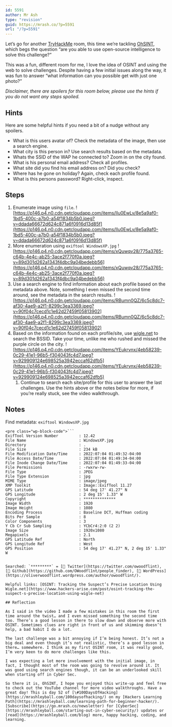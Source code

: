 ```yaml
---
id: 5591
author: Mr Ash
type: "revision"
guid: https://mrash.co/?p=5591
url: "/?p=5591"
---
```


Let’s go for another [TryHackMe](https://tryhackme.com/) room, this time we’re tackling [OhSINT](https://tryhackme.com/room/ohsint), which begs the question “are you able to use open-source intelligence to solve this challenge?”

This was a fun, different room for me, I love the idea of OSINT and using the web to solve challenges. Despite having a few initial issues along the way, it was fun to answer “what information can you possible get with just one photo?”

*Disclaimer, there are spoilers for this room below, please use the hints if you do not want any steps spoiled.*

## Hints

Here are some helpful hints if you need a bit of a nudge without any spoilers.

- What is this users avatar of? Check the metadata of the image, then use a search engine.
- What city is this person in? Use search results based on the metadata.
- Whats the SSID of the WAP he connected to? Zoom in on the city found.
- What is his personal email address? Check all profiles.
- What site did you find his email address on? Did you check?
- Where has he gone on holiday? Again, check each profile found.
- What is this persons password? Right-click, inspect.

## Steps

1. Enumerate image using `file`. ![https://p146.p4.n0.cdn.getcloudapp.com/items/llu0EwLv/8e5a9af0-1bd5-400c-a7b0-a54f1834b5b0.jpeg?v=ddada66672d624c871a6f0916d13d85f](https://p146.p4.n0.cdn.getcloudapp.com/items/llu0EwLv/8e5a9af0-1bd5-400c-a7b0-a54f1834b5b0.jpeg?v=ddada66672d624c871a6f0916d13d85f)
2. More enumeration using `exiftool WindowsXP.jpg` ![https://p146.p4.n0.cdn.getcloudapp.com/items/xQuwqv28/775a3765-c64b-4e4c-ab25-3ace2f770f0a.jpeg?v=89d301d262a1343f4dbc9a04bedebb56](https://p146.p4.n0.cdn.getcloudapp.com/items/xQuwqv28/775a3765-c64b-4e4c-ab25-3ace2f770f0a.jpeg?v=89d301d262a1343f4dbc9a04bedebb56)
3. Use a search engine to find information about each profile based on the metadata above. Note, something I even missed the second time around, see the metadata in the search results. ![https://p146.p4.n0.cdn.getcloudapp.com/items/RBumn0QZ/6c5c8dc7-af30-4ae9-a2f1-8299c3ea3369.jpeg?v=90f04c7cecd1c1e62d27459f05813902](https://p146.p4.n0.cdn.getcloudapp.com/items/RBumn0QZ/6c5c8dc7-af30-4ae9-a2f1-8299c3ea3369.jpeg?v=90f04c7cecd1c1e62d27459f05813902)
4. Based on the information found on each profile/site, use [wigle.net](http://wigle.net) to search the BSSID. Take your time, unlike me who rushed and missed the purple circle on the city. ![https://p146.p4.n0.cdn.getcloudapp.com/items/YEukrvnx/4eb58239-0c29-41e1-96b5-f304043fc4d7.jpeg?v=929909124e698525a3942eccaf62dfb5](https://p146.p4.n0.cdn.getcloudapp.com/items/YEukrvnx/4eb58239-0c29-41e1-96b5-f304043fc4d7.jpeg?v=929909124e698525a3942eccaf62dfb5)
    1. Continue to search each site/profile for this user to answer the last challenges. Use the hints above or the notes below for more, if you’re really stuck, see the video walkthrough.

## Notes

Find metadata: `exiftool WindowsXP.jpg`

```
<pre class="wp-block-code">```
ExifTool Version Number         : 12.42
File Name                       : WindowsXP.jpg
Directory                       : .
File Size                       : 234 kB
File Modification Date/Time     : 2022:07:04 01:49:32-04:00
File Access Date/Time           : 2022:07:04 01:49:34-04:00
File Inode Change Date/Time     : 2022:07:04 01:49:33-04:00
File Permissions                : -rwxrw-rw-
File Type                       : JPEG
File Type Extension             : jpg
MIME Type                       : image/jpeg
XMP Toolkit                     : Image::ExifTool 11.27
GPS Latitude                    : 54 deg 17' 41.27" N
GPS Longitude                   : 2 deg 15' 1.33" W
Copyright                       : **************
Image Width                     : 1920
Image Height                    : 1080
Encoding Process                : Baseline DCT, Huffman coding
Bits Per Sample                 : 8
Color Components                : 3
Y Cb Cr Sub Sampling            : YCbCr4:2:0 (2 2)
Image Size                      : 1920x1080
Megapixels                      : 2.1
GPS Latitude Ref                : North
GPS Longitude Ref               : West
GPS Position                    : 54 deg 17' 41.27" N, 2 deg 15' 1.33" W

```
```

Searched: `*********` = [🔗 Twitter](https://twitter.com/owoodflint), [🔗 Github](https://github.com/OWoodfl1nt/people_finder), [🔗 WordPress](https://oliverwoodflint.wordpress.com/author/owoodflint/).

Helpful links: [OSINT: Tracking the Suspect’s Precise Location Using Wigle.net](https://www.hackers-arise.com/post/osint-tracking-the-suspect-s-precise-location-using-wigle-net)

## Reflection

As I said in the video I made a few mistakes in this room the first time around the twist… and I even missed something the second time too. There’s a good lesson in there to slow down and observe more with OSINT. Sometimes clues are right in front of us and skimming doesn’t help, a bad habit I do a lot.

The last challenge was a bit annoying if I’m being honest. It’s not a big deal and even though it’s not realistic, there’s a good lesson in there… somewhere. I think as my first OSINT room, it was really good, I’m very keen to do more challenges like this.

I was expecting a lot more involvement with the initial image, in fact, I thought most of the room was going to revolve around it. It was good using search engines though, it can be an underlooked skill when starting off in Cyber Sec.

So there it is, OhSINT, I hope you enjoyed this write-up and feel free to check out the YouTube channel for more video walkthroughs. Have a great day! This is day 52 of [\#100DaysOfHacking](https://mrashleyball.com/100daysofhacking/) on my [Hackers Learning Path](https://mrashleyball.com/learning-path-for-beginner-hacker/). [Subscribe](https://go.mrash.co/newsletter) for [CyberSec](https://mrashleyball.com/starting-out-in-cyber-security/) updates or [read](https://mrashleyball.com/blog) more, happy hacking, coding, and learning.